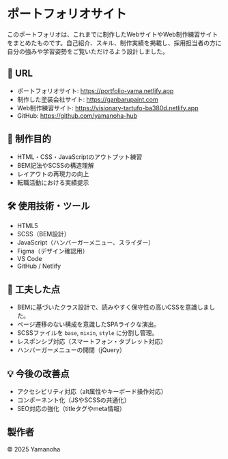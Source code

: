 # ポートフォリオサイト
このポートフォリオは、これまでに制作したWebサイトやWeb制作練習サイトをまとめたものです。自己紹介、スキル、制作実績を掲載し、採用担当者の方に自分の強みや学習姿勢をご覧いただけるよう設計しました。

## 🔗 URL
- ポートフォリオサイト: https://portfolio-yama.netlify.app
- 制作した塗装会社サイト: https://ganbarupaint.com
- Web制作練習サイト: https://visionary-tartufo-ba380d.netlify.app
- GitHub: https://github.com/yamanoha-hub

## 🎯 制作目的
- HTML・CSS・JavaScriptのアウトプット練習
- BEM記法やSCSSの構造理解
- レイアウトの再現力の向上
- 転職活動における実績提示

## 🛠 使用技術・ツール
- HTML5
- SCSS（BEM設計）
- JavaScript（ハンバーガーメニュー、スライダー）
- Figma（デザイン確認用）
- VS Code
- GitHub / Netlify

## 🧩 工夫した点
- BEMに基づいたクラス設計で、読みやすく保守性の高いCSSを意識しました。
- ページ遷移のない構成を意識したSPAライクな演出。
- SCSSファイルを `base`, `mixin`, `style` に分割し管理。
- レスポンシブ対応（スマートフォン・タブレット対応）
- ハンバーガーメニューの開閉（jQuery）

## 💡 今後の改善点
- アクセシビリティ対応（alt属性やキーボード操作対応）
- コンポーネント化（JSやSCSSの共通化）
- SEO対応の強化（titleタグやmeta情報）

## 製作者
© 2025 Yamanoha



